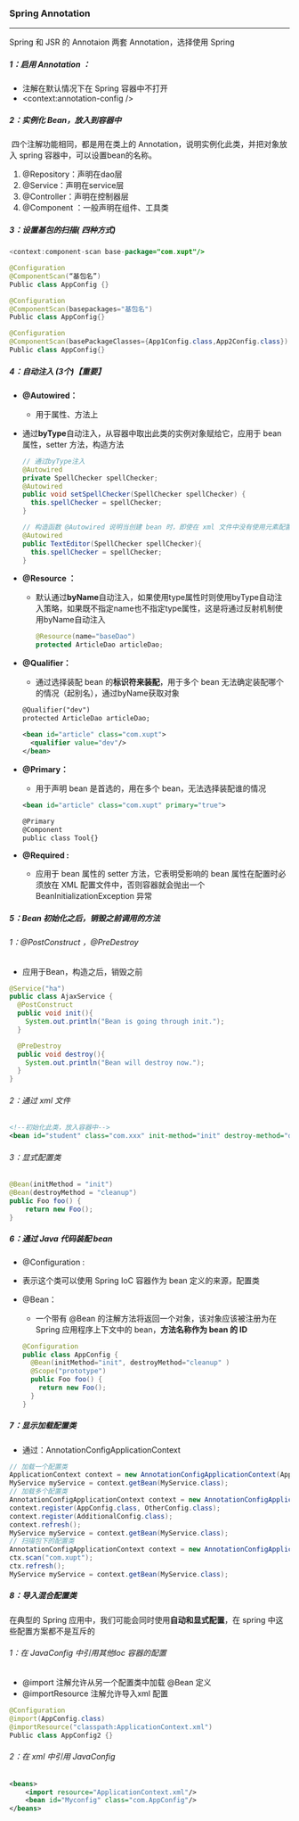 ### Spring Annotation

------

 Spring 和 JSR 的 Annotaion 两套 Annotation，选择使用 Spring

##### 1：启用 Annotation ：

- 注解在默认情况下在 Spring 容器中不打开
- <context:annotation-config />

##### 2：实例化 Bean，放入到容器中

​	四个注解功能相同，都是用在类上的 Annotation，说明实例化此类，并把对象放入 spring 容器中，可以设置bean的名称。

1. @Repository：声明在dao层
2. @Service：声明在service层
3. @Controller：声明在控制器层
4. @Component ：一般声明在组件、工具类

##### 3：设置基包的扫描( 四种方式)

```java
<context:component-scan base-package="com.xupt"/>

@Configuration
@ComponentScan(“基包名”)
Public class AppConfig {}

@Configuration
@ComponentScan(basepackages="基包名")
Public class AppConfig{}		

@Configuration
@ComponentScan(basePackageClasses={App1Config.class,App2Config.class})
Public class AppConfig{}
```

##### 4：自动注入 (3个)【重要】

- **@Autowired：**

  - 用于属性、方法上
- 通过**byType**自动注入，从容器中取出此类的实例对象赋给它，应用于 bean 属性，setter 方法，构造方法
  
  ```java
  // 通过byType注入
  @Autowired
  private SpellChecker spellChecker;
  @Autowired
  public void setSpellChecker(SpellChecker spellChecker) {
    this.spellChecker = spellChecker;
  }
  
  // 构造函数 @Autowired 说明当创建 bean 时，即使在 xml 文件中没有使用元素配置 bean ，构造函数也会被自动注入
  @Autowired
  public TextEditor(SpellChecker spellChecker){
    this.spellChecker = spellChecker;
  }
  ```

- **@Resource ：**
  
  - 默认通过**byName**自动注入，如果使用type属性时则使用byType自动注入策略，如果既不指定name也不指定type属性，这是将通过反射机制使用byName自动注入
  
    ```java
    @Resource(name="baseDao")
    protected ArticleDao articleDao;
    ```
  
- **@Qualifier：**

  - 通过选择装配 bean 的**标识符来装配**，用于多个 bean 无法确定装配哪个的情况（起别名），通过byName获取对象

  ```xml
  @Qualifier("dev")
  protected ArticleDao articleDao;
  
  <bean id="article" class="com.xupt">
  	<qualifier value="dev"/>
  </bean>
  ```

- **@Primary：**

  - 用于声明 bean 是首选的，用在多个 bean，无法选择装配谁的情况

  ```xml
  <bean id="article" class="com.xupt" primary="true">
    
  @Primary
  @Component
  public class Tool{}
  ```

- **@Required :**
  
  - 应用于 bean 属性的 setter 方法，它表明受影响的 bean 属性在配置时必须放在 XML 配置文件中，否则容器就会抛出一个 BeanInitializationException 异常

##### 5：Bean 初始化之后，销毁之前调用的方法

###### 	1：@PostConstruct ，@PreDestroy

- 应用于Bean，构造之后，销毁之前


```java
@Service("ha")
public class AjaxService {	
  @PostConstruct
  public void init(){
    System.out.println("Bean is going through init.");
  }

  @PreDestroy
  public void destroy(){
    System.out.println("Bean will destroy now.");
  }
}
```

###### 	2：通过 xml 文件

```xml
<!--初始化此类，放入容器中-->
<bean id="student" class="com.xxx" init-method="init" destroy-method="destroy" />
```

###### 	3：显式配置类

```java
@Bean(initMethod = "init")
@Bean(destroyMethod = "cleanup")
public Foo foo() {
	return new Foo();
}
```

##### 6：通过 Java 代码装配 bean

-  @Configuration :

  - 表示这个类可以使用 Spring IoC 容器作为 bean 定义的来源，配置类

- @Bean：

  - 一个带有 @Bean 的注解方法将返回一个对象，该对象应该被注册为在 Spring 应用程序上下文中的 bean，**方法名称作为 bean 的 ID**

  ```java
  @Configuration
  public class AppConfig {
    @Bean(initMethod="init", destroyMethod="cleanup" )
    @Scope("prototype")
    public Foo foo() {
      return new Foo();
    }
  }
  ```

##### 7：显示加载配置类

- 通过：AnnotationConfigApplicationContext

```java
// 加载一个配置类
ApplicationContext context = new AnnotationConfigApplicationContext(AppConfig.class);
MyService myService = context.getBean(MyService.class);
// 加载多个配置类
AnnotationConfigApplicationContext context = new AnnotationConfigApplicationContext();
context.register(AppConfig.class, OtherConfig.class);
context.register(AdditionalConfig.class);
context.refresh();
MyService myService = context.getBean(MyService.class);
// 扫描包下的配置类
AnnotationConfigApplicationContext context = new AnnotationConfigApplicationContext();
ctx.scan("com.xupt");
ctx.refresh();
MyService myService = context.getBean(MyService.class);
```

##### 8：导入混合配置类

在典型的 Spring 应用中，我们可能会同时使用**自动和显式配置**，在 spring 中这些配置方案都不是互斥的

###### 1：在 JavaConfig 中引用其他Ioc 容器的配置

- @import 注解允许从另一个配置类中加载 @Bean 定义
- @importResource 注解允许导入xml 配置

```java
@Configuration
@import(AppConfig.class)
@importResource("classpath:ApplicationContext.xml")
Public class AppConfig2 {}
```

###### 2：在 xml 中引用 JavaConfig

```xml
<beans>
	<import resource="ApplicationContext.xml"/>
	<bean id="Myconfig" class="com.AppConfig"/>
</beans>
```








